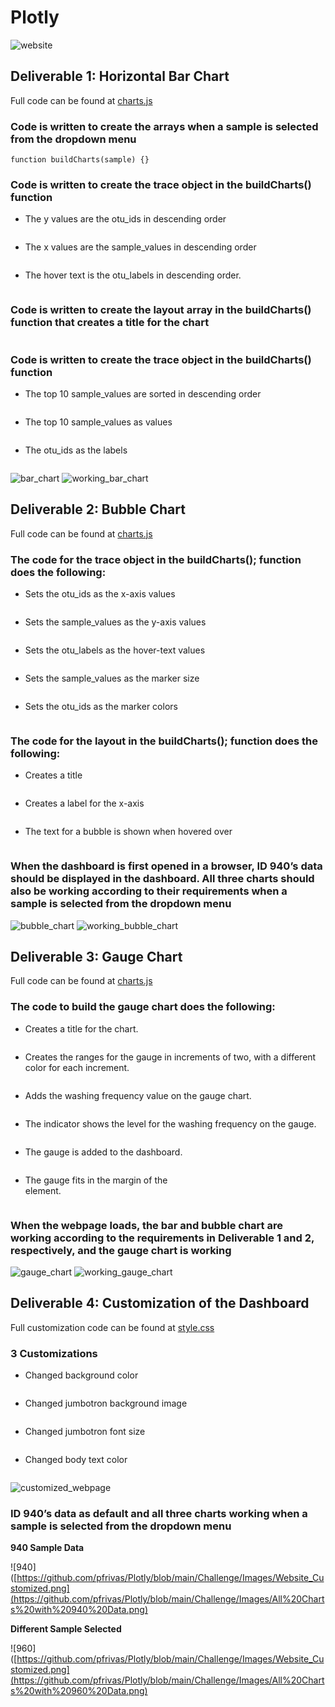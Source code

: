 # Plotly
![website](https://github.com/pfrivas/Plotly/blob/main/Challenge/Images/Website.png)

## Deliverable 1: Horizontal Bar Chart
Full code can be found at [charts.js](https://github.com/pfrivas/Plotly/blob/main/Challenge/charts.js)
### Code is written to create the arrays when a sample is selected from the dropdown menu
```
function buildCharts(sample) {}
```
### Code is written to create the trace object in the buildCharts() function
- The y values are the otu_ids in descending order
```
```
- The x values are the sample_values in descending order
```
```
- The hover text is the otu_labels in descending order.
```
```
### Code is written to create the layout array in the buildCharts() function that creates a title for the chart
```
```
### Code is written to create the trace object in the buildCharts() function
- The top 10 sample_values are sorted in descending order
```
```
- The top 10 sample_values as values
```
```
- The otu_ids as the labels
```
```
![bar_chart](https://github.com/pfrivas/Plotly/blob/main/Challenge/Images/Horizontal%20Bar%20Chart.png)
![working_bar_chart](https://github.com/pfrivas/Plotly/blob/main/Challenge/Images/Working%20Bar%20Chart.png)

## Deliverable 2: Bubble Chart
Full code can be found at [charts.js](https://github.com/pfrivas/Plotly/blob/main/Challenge/charts.js)
### The code for the trace object in the buildCharts(); function does the following:
- Sets the otu_ids as the x-axis values
```
```
- Sets the sample_values as the y-axis values
```
```
- Sets the otu_labels as the hover-text values
```
```
- Sets the sample_values as the marker size
```
```
- Sets the otu_ids as the marker colors
```
```
### The code for the layout in the buildCharts(); function does the following:
- Creates a title
```
```
- Creates a label for the x-axis
```
```
- The text for a bubble is shown when hovered over
```
```
### When the dashboard is first opened in a browser, ID 940’s data should be displayed in the dashboard. All three charts should also be working according to their requirements when a sample is selected from the dropdown menu
![bubble_chart](https://github.com/pfrivas/Plotly/blob/main/Challenge/Images/Bubble%20Chart.png)
![working_bubble_chart](https://github.com/pfrivas/Plotly/blob/main/Challenge/Images/Working%20Bubble%20Chart.png)
## Deliverable 3: Gauge Chart
Full code can be found at [charts.js](https://github.com/pfrivas/Plotly/blob/main/Challenge/charts.js)
### The code to build the gauge chart does the following: 
- Creates a title for the chart.
```
```
- Creates the ranges for the gauge in increments of two, with a different color for each increment.
```
```
- Adds the washing frequency value on the gauge chart.
```
```
- The indicator shows the level for the washing frequency on the gauge.
```
```
- The gauge is added to the dashboard.
```
```
- The gauge fits in the margin of the <div> element.
```
```
### When the webpage loads, the bar and bubble chart are working according to the requirements in Deliverable 1 and 2, respectively, and the gauge chart is working
![gauge_chart](https://github.com/pfrivas/Plotly/blob/main/Challenge/Images/Gauge%20Chart.png)
![working_gauge_chart](https://github.com/pfrivas/Plotly/blob/main/Challenge/Images/Working%20Gauge%20Chart.png)
## Deliverable 4: Customization of the Dashboard
Full customization code can be found at [style.css](https://github.com/pfrivas/Plotly/blob/main/Challenge/style.css)
### 3 Customizations
- Changed background color
```
```
- Changed jumbotron background image
```
```
- Changed jumbotron font size
```
```
- Changed body text color
```
```
![customized_webpage](https://github.com/pfrivas/Plotly/blob/main/Challenge/Images/Website_Customized.png)
### ID 940’s data as default and all three charts working when a sample is selected from the dropdown menu
**940 Sample Data**

  ![940]([https://github.com/pfrivas/Plotly/blob/main/Challenge/Images/Website_Customized.png](https://github.com/pfrivas/Plotly/blob/main/Challenge/Images/All%20Charts%20with%20940%20Data.png)

**Different Sample Selected**

  ![960]([https://github.com/pfrivas/Plotly/blob/main/Challenge/Images/Website_Customized.png](https://github.com/pfrivas/Plotly/blob/main/Challenge/Images/All%20Charts%20with%20960%20Data.png)
